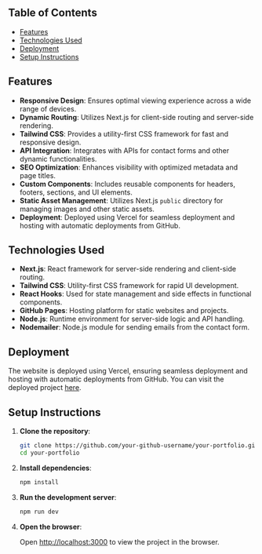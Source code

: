 ## Table of Contents

- [Features](#features)
- [Technologies Used](#technologies-used)
- [Deployment](#deployment)
- [Setup Instructions](#setup-instructions)

## Features

- **Responsive Design**: Ensures optimal viewing experience across a wide range of devices.
- **Dynamic Routing**: Utilizes Next.js for client-side routing and server-side rendering.
- **Tailwind CSS**: Provides a utility-first CSS framework for fast and responsive design.
- **API Integration**: Integrates with APIs for contact forms and other dynamic functionalities.
- **SEO Optimization**: Enhances visibility with optimized metadata and page titles.
- **Custom Components**: Includes reusable components for headers, footers, sections, and UI elements.
- **Static Asset Management**: Utilizes Next.js `public` directory for managing images and other static assets.
- **Deployment**: Deployed using Vercel for seamless deployment and hosting with automatic deployments from GitHub.

## Technologies Used

- **Next.js**: React framework for server-side rendering and client-side routing.
- **Tailwind CSS**: Utility-first CSS framework for rapid UI development.
- **React Hooks**: Used for state management and side effects in functional components.
- **GitHub Pages**: Hosting platform for static websites and projects.
- **Node.js**: Runtime environment for server-side logic and API handling.
- **Nodemailer**: Node.js module for sending emails from the contact form.

## Deployment

The website is deployed using Vercel, ensuring seamless deployment and hosting with automatic deployments from GitHub. You can visit the deployed project [here](https://johnlomat.vercel.app/).

## Setup Instructions

1. **Clone the repository**:

   ```bash
   git clone https://github.com/your-github-username/your-portfolio.git
   cd your-portfolio
   ```

2. **Install dependencies**:

   ```bash
   npm install
   ```

3. **Run the development server**:

   ```bash
   npm run dev
   ```

4. **Open the browser**:

   Open [http://localhost:3000](http://localhost:3000) to view the project in the browser.
